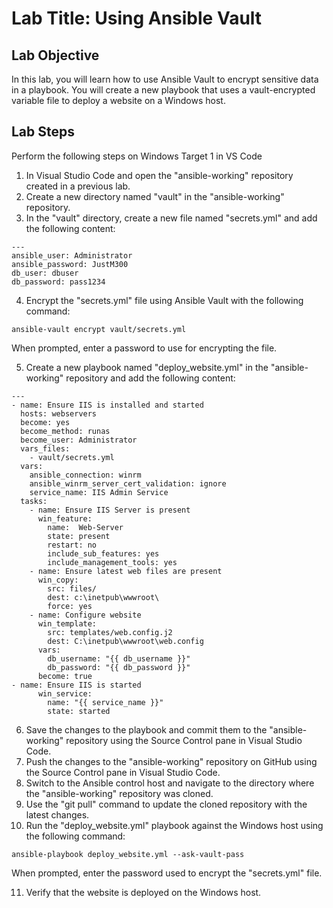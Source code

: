 # Lab Title: Using Ansible Vault

## Lab Objective

In this lab, you will learn how to use Ansible Vault to encrypt sensitive data in a playbook. You will create a new playbook that uses a vault-encrypted variable file to deploy a website on a Windows host.

## Lab Steps
Perform the following steps on Windows Target 1 in VS Code

1. In Visual Studio Code and open the "ansible-working" repository created in a previous lab.
2. Create a new directory named "vault" in the "ansible-working" repository.
3. In the "vault" directory, create a new file named "secrets.yml" and add the following content:

```
---
ansible_user: Administrator
ansible_password: JustM300
db_user: dbuser
db_password: pass1234
```

4. Encrypt the "secrets.yml" file using Ansible Vault with the following command:

```
ansible-vault encrypt vault/secrets.yml
```

When prompted, enter a password to use for encrypting the file.

5. Create a new playbook named "deploy_website.yml" in the "ansible-working" repository and add the following content:

```
---
- name: Ensure IIS is installed and started 
  hosts: webservers
  become: yes 
  become_method: runas
  become_user: Administrator
  vars_files:
    - vault/secrets.yml
  vars:
    ansible_connection: winrm
    ansible_winrm_server_cert_validation: ignore
    service_name: IIS Admin Service   
  tasks:
    - name: Ensure IIS Server is present 
      win_feature:
        name:  Web-Server
        state: present
        restart: no
        include_sub_features: yes
        include_management_tools: yes  
    - name: Ensure latest web files are present
      win_copy:
        src: files/
        dest: c:\inetpub\wwwroot\
        force: yes
    - name: Configure website
      win_template:
        src: templates/web.config.j2
        dest: C:\inetpub\wwwroot\web.config
      vars:
        db_username: "{{ db_username }}"
        db_password: "{{ db_password }}"
      become: true
- name: Ensure IIS is started
      win_service:
        name: "{{ service_name }}"
        state: started
```

6. Save the changes to the playbook and commit them to the "ansible-working" repository using the Source Control pane in Visual Studio Code.
7. Push the changes to the "ansible-working" repository on GitHub using the Source Control pane in Visual Studio Code.
8. Switch to the Ansible control host and navigate to the directory where the "ansible-working" repository was cloned.
9. Use the "git pull" command to update the cloned repository with the latest changes.
10. Run the "deploy_website.yml" playbook against the Windows host using the following command:

```
ansible-playbook deploy_website.yml --ask-vault-pass
```

When prompted, enter the password used to encrypt the "secrets.yml" file.

11. Verify that the website is deployed on the Windows host.
